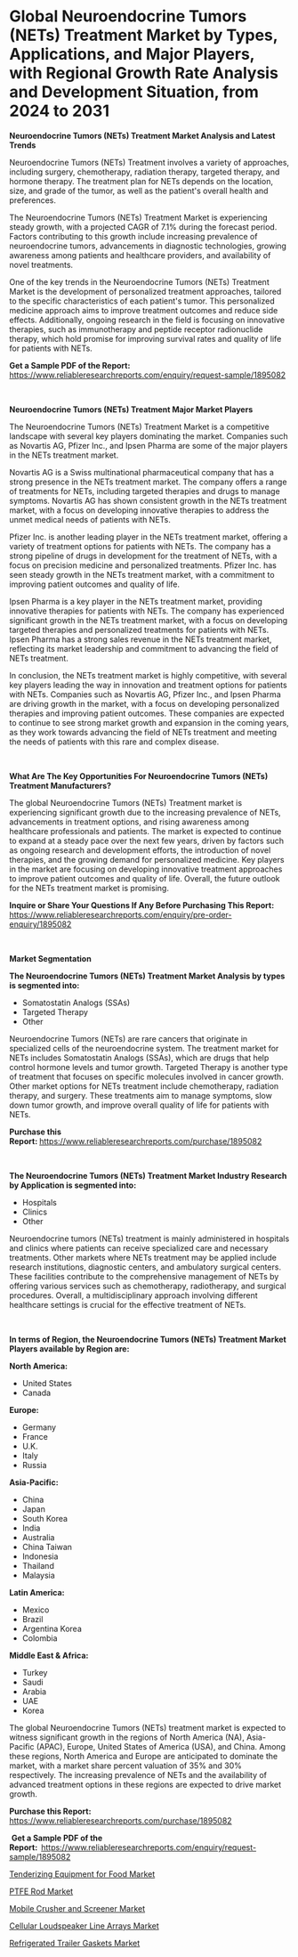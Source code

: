 <p><h1>Global Neuroendocrine Tumors (NETs) Treatment Market by Types, Applications, and Major Players, with Regional Growth Rate Analysis and Development Situation, from 2024 to 2031</h1></p><p><strong>Neuroendocrine Tumors (NETs) Treatment Market Analysis and Latest Trends</strong></p>
<p><p>Neuroendocrine Tumors (NETs) Treatment involves a variety of approaches, including surgery, chemotherapy, radiation therapy, targeted therapy, and hormone therapy. The treatment plan for NETs depends on the location, size, and grade of the tumor, as well as the patient's overall health and preferences. </p><p>The Neuroendocrine Tumors (NETs) Treatment Market is experiencing steady growth, with a projected CAGR of 7.1% during the forecast period. Factors contributing to this growth include increasing prevalence of neuroendocrine tumors, advancements in diagnostic technologies, growing awareness among patients and healthcare providers, and availability of novel treatments. </p><p>One of the key trends in the Neuroendocrine Tumors (NETs) Treatment Market is the development of personalized treatment approaches, tailored to the specific characteristics of each patient's tumor. This personalized medicine approach aims to improve treatment outcomes and reduce side effects. Additionally, ongoing research in the field is focusing on innovative therapies, such as immunotherapy and peptide receptor radionuclide therapy, which hold promise for improving survival rates and quality of life for patients with NETs.</p></p>
<p><strong>Get a Sample PDF of the Report:&nbsp;</strong> <a href="https://www.reliableresearchreports.com/enquiry/request-sample/1895082">https://www.reliableresearchreports.com/enquiry/request-sample/1895082</a></p>
<p>&nbsp;</p>
<p><strong>Neuroendocrine Tumors (NETs) Treatment Major Market Players</strong></p>
<p><p>The Neuroendocrine Tumors (NETs) Treatment Market is a competitive landscape with several key players dominating the market. Companies such as Novartis AG, Pfizer Inc., and Ipsen Pharma are some of the major players in the NETs treatment market.</p><p>Novartis AG is a Swiss multinational pharmaceutical company that has a strong presence in the NETs treatment market. The company offers a range of treatments for NETs, including targeted therapies and drugs to manage symptoms. Novartis AG has shown consistent growth in the NETs treatment market, with a focus on developing innovative therapies to address the unmet medical needs of patients with NETs.</p><p>Pfizer Inc. is another leading player in the NETs treatment market, offering a variety of treatment options for patients with NETs. The company has a strong pipeline of drugs in development for the treatment of NETs, with a focus on precision medicine and personalized treatments. Pfizer Inc. has seen steady growth in the NETs treatment market, with a commitment to improving patient outcomes and quality of life.</p><p>Ipsen Pharma is a key player in the NETs treatment market, providing innovative therapies for patients with NETs. The company has experienced significant growth in the NETs treatment market, with a focus on developing targeted therapies and personalized treatments for patients with NETs. Ipsen Pharma has a strong sales revenue in the NETs treatment market, reflecting its market leadership and commitment to advancing the field of NETs treatment.</p><p>In conclusion, the NETs treatment market is highly competitive, with several key players leading the way in innovation and treatment options for patients with NETs. Companies such as Novartis AG, Pfizer Inc., and Ipsen Pharma are driving growth in the market, with a focus on developing personalized therapies and improving patient outcomes. These companies are expected to continue to see strong market growth and expansion in the coming years, as they work towards advancing the field of NETs treatment and meeting the needs of patients with this rare and complex disease.</p></p>
<p>&nbsp;</p>
<p><strong>What Are The Key Opportunities For Neuroendocrine Tumors (NETs) Treatment Manufacturers?</strong></p>
<p><p>The global Neuroendocrine Tumors (NETs) Treatment market is experiencing significant growth due to the increasing prevalence of NETs, advancements in treatment options, and rising awareness among healthcare professionals and patients. The market is expected to continue to expand at a steady pace over the next few years, driven by factors such as ongoing research and development efforts, the introduction of novel therapies, and the growing demand for personalized medicine. Key players in the market are focusing on developing innovative treatment approaches to improve patient outcomes and quality of life. Overall, the future outlook for the NETs treatment market is promising.</p></p>
<p><strong>Inquire or Share Your Questions If Any Before Purchasing This Report:</strong> <a href="https://www.reliableresearchreports.com/enquiry/pre-order-enquiry/1895082">https://www.reliableresearchreports.com/enquiry/pre-order-enquiry/1895082</a></p>
<p>&nbsp;</p>
<p><strong>Market Segmentation</strong></p>
<p><strong>The Neuroendocrine Tumors (NETs) Treatment Market Analysis by types is segmented into:</strong></p>
<p><ul><li>Somatostatin Analogs (SSAs)</li><li>Targeted Therapy</li><li>Other</li></ul></p>
<p><p>Neuroendocrine Tumors (NETs) are rare cancers that originate in specialized cells of the neuroendocrine system. The treatment market for NETs includes Somatostatin Analogs (SSAs), which are drugs that help control hormone levels and tumor growth. Targeted Therapy is another type of treatment that focuses on specific molecules involved in cancer growth. Other market options for NETs treatment include chemotherapy, radiation therapy, and surgery. These treatments aim to manage symptoms, slow down tumor growth, and improve overall quality of life for patients with NETs.</p></p>
<p><strong>Purchase this Report:&nbsp;</strong><a href="https://www.reliableresearchreports.com/purchase/1895082">https://www.reliableresearchreports.com/purchase/1895082</a></p>
<p>&nbsp;</p>
<p><strong>The Neuroendocrine Tumors (NETs) Treatment Market Industry Research by Application is segmented into:</strong></p>
<p><ul><li>Hospitals</li><li>Clinics</li><li>Other</li></ul></p>
<p><p>Neuroendocrine tumors (NETs) treatment is mainly administered in hospitals and clinics where patients can receive specialized care and necessary treatments. Other markets where NETs treatment may be applied include research institutions, diagnostic centers, and ambulatory surgical centers. These facilities contribute to the comprehensive management of NETs by offering various services such as chemotherapy, radiotherapy, and surgical procedures. Overall, a multidisciplinary approach involving different healthcare settings is crucial for the effective treatment of NETs.</p></p>
<p>&nbsp;</p>
<p><strong>In terms of Region, the Neuroendocrine Tumors (NETs) Treatment Market Players available by Region are:</strong></p>
<p>
    <p> <strong> North America: </strong>
        <ul>
            <li>United States</li>
            <li>Canada</li>
        </ul>
        </p> 
    <p> <strong> Europe: </strong>
        <ul>
            <li>Germany</li>
            <li>France</li>
            <li>U.K.</li>
            <li>Italy</li>
            <li>Russia</li>
        </ul>
        </p> 
    <p> <strong> Asia-Pacific: </strong>
        <ul>
            <li>China</li>
            <li>Japan</li>
            <li>South Korea</li>
            <li>India</li>
            <li>Australia</li>
            <li>China Taiwan</li>
            <li>Indonesia</li>
            <li>Thailand</li>
            <li>Malaysia</li>
        </ul>
        </p> 
    <p> <strong> Latin America: </strong>
        <ul>
            <li>Mexico</li>
            <li>Brazil</li>
            <li>Argentina Korea</li>
            <li>Colombia</li>
        </ul>
        </p> 
    <p> <strong> Middle East & Africa: </strong>
        <ul>
            <li>Turkey</li>
            <li>Saudi</li>
            <li>Arabia</li>
            <li>UAE</li>
            <li>Korea</li>
        </ul>
    </p>
    </p>
<p><p>The global Neuroendocrine Tumors (NETs) treatment market is expected to witness significant growth in the regions of North America (NA), Asia-Pacific (APAC), Europe, United States of America (USA), and China. Among these regions, North America and Europe are anticipated to dominate the market, with a market share percent valuation of 35% and 30% respectively. The increasing prevalence of NETs and the availability of advanced treatment options in these regions are expected to drive market growth.</p></p>
<p><strong>Purchase this Report: </strong><a href="https://www.reliableresearchreports.com/purchase/1895082">https://www.reliableresearchreports.com/purchase/1895082</a></p>
<p>&nbsp;<strong>Get a Sample PDF of the Report:&nbsp;&nbsp;</strong><a href="https://www.reliableresearchreports.com/enquiry/request-sample/1895082">https://www.reliableresearchreports.com/enquiry/request-sample/1895082</a></p>
<p><strong></strong></p>
<p><p><a href="https://github.com/joannesouthgate/Market-Research-Report-List-2/blob/main/tenderizing-equipment-for-food-market.md">Tenderizing Equipment for Food Market</a></p><p><a href="https://view.publitas.com/reportprime-1/ptfe-rod-market-size-2024-2031-global-industrial-analysis-key-geographical-regions-market-share-top-key-players-product-types-and-forecast-research-report/">PTFE Rod Market</a></p><p><a href="https://angry-finch-aaf.notion.site/Mobile-Crusher-and-Screener-Market-Dynamics-2024-2031-Also-about-Its-Market-Trends-Projections-an-6aa50156feb24becaa1b9251635d2914">Mobile Crusher and Screener Market</a></p><p><a href="https://github.com/sofayahoo2023/Market-Research-Report-List-3/blob/main/cellular-loudspeaker-line-arrays-market.md">Cellular Loudspeaker Line Arrays Market</a></p><p><a href="https://circular-yam-9b9.notion.site/Refrigerated-Trailer-Gaskets-Market-Size-Share-Trends-Analysis-Report-By-Material-By-Type-By-En-18ffdad263e94c8fae1ce423f390ce99">Refrigerated Trailer Gaskets Market</a></p></p>